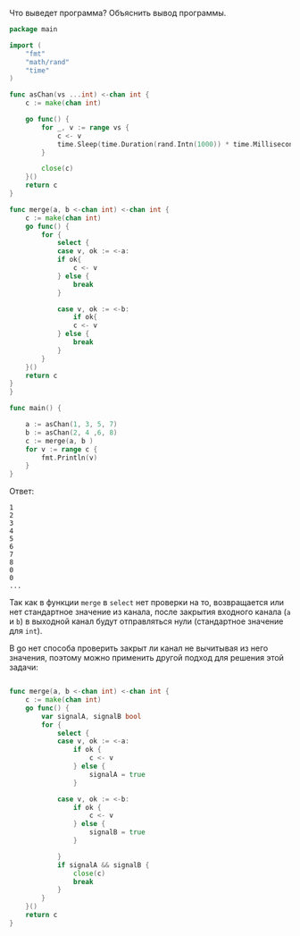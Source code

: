 Что выведет программа? Объяснить вывод программы.

```go
package main

import (
	"fmt"
	"math/rand"
	"time"
)

func asChan(vs ...int) <-chan int {
	c := make(chan int)

	go func() {
		for _, v := range vs {
			c <- v
			time.Sleep(time.Duration(rand.Intn(1000)) * time.Millisecond)
		}

		close(c)
	}()
	return c
}

func merge(a, b <-chan int) <-chan int {
	c := make(chan int)
	go func() {
		for {
			select {
			case v, ok := <-a:
			if ok{
				c <- v
			} else {
				break
			}

			case v, ok := <-b:
				if ok{
				c <- v
			} else {
				break
			}
		}
	}()
	return c
}
}

func main() {

	a := asChan(1, 3, 5, 7)
	b := asChan(2, 4 ,6, 8)
	c := merge(a, b )
	for v := range c {
		fmt.Println(v)
	}
}
```

Ответ:
```
1
2
3
4
5
6
7
8
0
0
...
```

Так как в функции `merge` в `select` нет проверки на то, возвращается или нет стандартное значение из канала, после закрытия входного канала (`a` и `b`) в выходной канал будут отправляться нули (стандартное значение для `int`). 

В go нет способа проверить закрыт ли канал не вычитывая из него значения, поэтому можно применить другой подход для решения этой задачи:

```go

func merge(a, b <-chan int) <-chan int {
	c := make(chan int)
	go func() {
		var signalA, signalB bool
		for {
			select {
			case v, ok := <-a:
				if ok {
					c <- v
				} else {
					signalA = true
				}

			case v, ok := <-b:
				if ok {
					c <- v
				} else {
					signalB = true
				}

			}
			if signalA && signalB {
				close(c)
				break
			}
		}
	}()
	return c
}



```